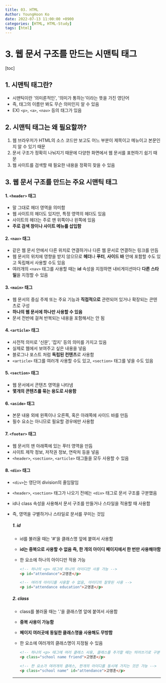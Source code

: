 ```yaml
---
title: 03. HTML
Author: YoungHoon Ko
date: 2022-07-13 11:00:00 +0900
categories: [HTML, HTML-Study]
tags: [html]
---
```


# 3. 웹 문서 구조를 만드는 시맨틱 태그

[toc]

## 1. 시맨틱 태그란?

- 시맨틱이란 '의미론적인', '의미가 통하는'이라는 뜻을 가진 영단어
- 즉, 태그의 이름만 봐도 무슨 의미인지 알 수 있음
- EX) `<p>`, `<a>`, `<nav>` 등의 태그가 있음

## 2. 시맨틱 태그는 왜 필요할까?

1. 웹 브라우저가 HTML의 소스 코드만 보고도 어느 부분이 제목이고 메뉴이고 본문인지 알 수 있기 때문
2. 문서 구조가 정확히 나눠지기 때문에 다양한 화면에서 웹 문서를 표현하기 쉽기 때문
3. 웹 사이트를 검색할 때 필요한 내용을 정확히 찾을 수 있음

## 3. 웹 문서 구조를 만드는 주요 시맨틱 태그

#### 1. `<header>` 태그

- 말 그대로 헤더 영역을 의미함
- 웹 사이트의 헤더도 있지만, 특정 영역의 헤더도 있음
- 사이트의 헤더는 주로 맨 위쪽이나 왼쪽에 있음
- **주로 검색 창이나 사이트 메뉴를 삽입함**

#### 2. `<nav>` 태그

- 같은 웹 문서 안에서 다른 위치로 연결하거나 다른 웹 문서로 연결하는 링크를 만듬
- 웹 문서의 위치에 영향을 받지 않으므로 **헤더**나 **푸터**, **사이드 바** 안에 포함할 수도 있고 독립해서 사용할 수도 있음
- 여러개의 `<nav>` 태그를 사용할 때는 **id** 속성을 지정하면 내비게이션마다 **다른 스타일**을 지정할 수 있음

#### 3. `<main>` 태그

- 웹 문서의 중심 주제 또는 주요 기능과 **직접적으로** 관련되어 있거나 확장되는 콘텐츠로 구성
- **하나의 웹 문서에 하나만 사용할 수 있음**
- 문서 전반에 걸쳐 반복되는 내용을 포함해서는 안 됨

#### 4. `<article>` 태그

- 사전적 의미로 '신문', '잡지' 등의 의미를 가지고 있음
- 실제로 웹에서 보여주고 싶은 내용을 넣음
- 블로그나 포스트 처럼 **독립된 컨텐츠**로 사용함
- `<article>` 태그를 여러개 사용할 수도 있고, `<section>` 태그를 넣을 수도 있음

#### 5. `<section>` 태그

- 웹 문서에서 콘텐츠 영역을 나타냄
- **몇개의 콘텐츠를 묶는 용도로 사용함**

#### 6. `<aside>` 태그

- 본문 내용 외에 왼쪽이나 오른쪽, 혹은 아래쪽에 사이드 바를 만듬
- 필수 요소는 아니므로 필요할 경우에만 사용함

#### 7. `<footer>` 태그

- 웹 문서의 맨 아래쪽에 있는 푸터 영역을 만듬
- 사이트 제작 정보, 저작권 정보, 연락처 등을 넣음
- `<header>`, `<section>`, `<article>` 태그들을 모두 사용할 수 있음

#### 8. `<div>` 태그

- `<div>`는 영단어 division의 줄임말임

- `<header>`, `<section>` 태그가 나오기 전에는 `<div>` 태그로 문서 구조를 구분했음

- id나 class 속성을 사용해서 문서 구조를 만들거나 스타일을  적용할 때 사용함

- 즉, 영역을 구별하거나 스타일로 문서를 꾸미는 것임

  ##### 1. id

  - id를 불러올 때는 '#'을 클래스명 앞에 붙여서 사용함

  - **id는 중복으로 사용할 수 없음 즉, 한 개의 아이디 페이지에서 한 번만 사용해야함**

  - 한 요소에 하나의 아이디만 적용 가능

    ~~~ html
    <!-- 하나의 <p> 태그에 하나의 아이디만 사용 가능 -->
    <p id="attendance">고영훈</p>
    
    <!-- 여러개 아이디를 사용할 수 없음, 아이디의 잘못된 사용 -->
    <p id="attendance education">고영훈</p>
    ~~~

    

  ##### 2. class

  - class를 불러올 때는 '.'을 클래스명 앞에 붙여서 사용함

  - **중복 사용이 가능함**

  - **페이지 여러곳에 동일한 클래스명을 사용해도 무방함**

  - 한 요소에 여러개의 클래스명이 지정될 수 있음

    ~~~ html
    <!-- 하나의 <p> 태그에 여러 클래스 사용, 클래스를 추가할 때는 띄어쓰기로 구분 -->
    <p class="school name friend">고영훈</p>
    
    <!-- 한 요소가 여러개의 클래스, 한개의 아이디를 동시에 가지는 것은 가능 -->
    <p class="school name" id="attendance">고영훈</p>
    ~~~

    

  <hr />

  

  

  